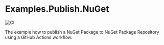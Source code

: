 # Examples.Publish.NuGet

![CI](https://github.com/DoctorOnline/Examples.Publish.NuGet/workflows/CI/badge.svg?branch=master)

The example how to publish a NuGet Package to NuGet Package Repository using a GitHub Actions workflow.
